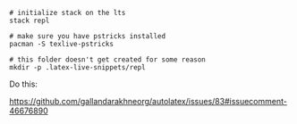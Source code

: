 ```
# initialize stack on the lts
stack repl

# make sure you have pstricks installed
pacman -S texlive-pstricks

# this folder doesn't get created for some reason
mkdir -p .latex-live-snippets/repl
```

Do this:

https://github.com/gallandarakhneorg/autolatex/issues/83#issuecomment-46676890
